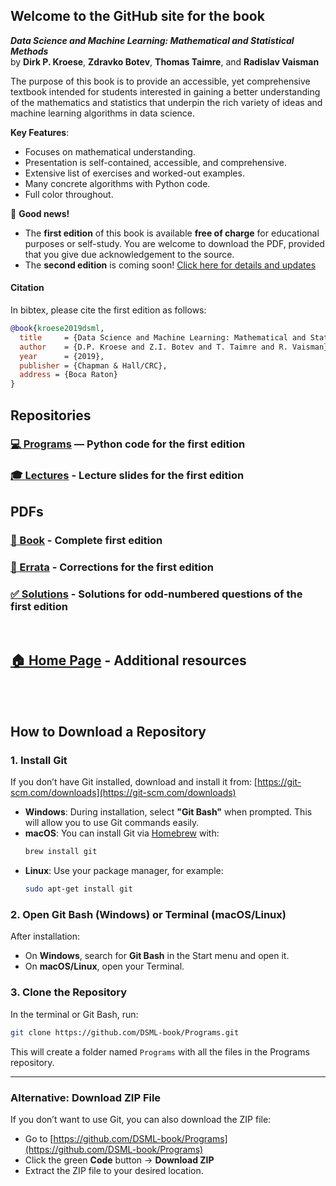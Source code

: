 ## Welcome to the GitHub site for the book
**_Data Science and Machine Learning: Mathematical and Statistical Methods_**  
by **Dirk P. Kroese**, **Zdravko Botev**, **Thomas Taimre**, and **Radislav Vaisman**

The purpose of this book is to provide an accessible, yet comprehensive textbook intended for students interested in gaining a better understanding of the mathematics and statistics that underpin the rich variety of ideas and machine learning algorithms in data science.

**Key Features**:

- Focuses on mathematical understanding.
- Presentation is self-contained, accessible, and comprehensive.
- Extensive list of exercises and worked-out examples.
- Many concrete algorithms with Python code.
- Full color throughout.


📢 **Good news!**  
- The **first edition** of this book is available **free of charge** for educational purposes or self-study. You are welcome to download the PDF, provided that you give due acknowledgement to the source.  
- The **second edition** is coming soon! [Click here for details and updates](https://www.routledge.com/Data-Science-and-Machine-Learning-Mathematical-and-Statistical-Methods-Second-Edition/Botev-Kroese-Taimre/p/book/9781032488684?srsltid=AfmBOorD509k15hLWyM9t5NVfaP9Zc2jCHIsoIwJbZ40XDwCMxuWMUDT)


#### Citation
In bibtex, please cite the first edition as follows:

```bibtex
@book{kroese2019dsml,
  title     = {Data Science and Machine Learning: Mathematical and Statistical Methods},
  author    = {D.P. Kroese and Z.I. Botev and T. Taimre and R. Vaisman},
  year      = {2019},
  publisher = {Chapman & Hall/CRC},
  address = {Boca Raton}
}
```

## Repositories

### [💻 Programs](https://github.com/DSML-book/Programs) — Python code for the first edition

### [🎓 Lectures](https://github.com/DSML-book/Lectures) - Lecture slides for the first edition



## PDFs

### [📖 Book](https://people.smp.uq.edu.au/DirkKroese/DSML/DSML.pdf) - Complete first edition

### [🐞 Errata](https://github.com/DSML-book/Errata/blob/master/errata.pdf) - Corrections for the first edition

### [✅ Solutions](https://github.com/DSML-book/Odd-numbered-Solutions/blob/master/solutions_odd.pdf) - Solutions for odd-numbered questions of the first edition

<br>

## [🏠 Home Page]( https://people.smp.uq.edu.au/DirkKroese/DSML/) - Additional resources

<br><br>
## How to Download a Repository

### 1. Install Git
If you don’t have Git installed, download and install it from:
[https://git-scm.com/downloads](https://git-scm.com/downloads)

- **Windows**: During installation, select **"Git Bash"** when prompted. This will allow you to use Git commands easily.
- **macOS**: You can install Git via [Homebrew](https://brew.sh/) with:
  ```bash
  brew install git
  ```
- **Linux**: Use your package manager, for example:
  ```bash
  sudo apt-get install git
  ```

### 2. Open Git Bash (Windows) or Terminal (macOS/Linux)
After installation:
- On **Windows**, search for **Git Bash** in the Start menu and open it.
- On **macOS/Linux**, open your Terminal.

### 3. Clone the Repository
In the terminal or Git Bash, run:
```bash
git clone https://github.com/DSML-book/Programs.git
```

This will create a folder named `Programs` with all the files in the Programs repository.

---

### Alternative: Download ZIP File
If you don’t want to use Git, you can also download the ZIP file:
- Go to [https://github.com/DSML-book/Programs](https://github.com/DSML-book/Programs)
- Click the green **Code** button → **Download ZIP**
- Extract the ZIP file to your desired location.

